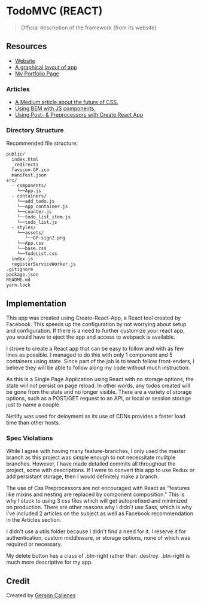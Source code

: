 # TodoMVC (REACT)

> Official description of the framework (from its website)

## Resources

* [Website](https://hardcore-edison-f028d0.netlify.com/)
* [A graphical layout of app](https://drive.google.com/file/d/1Q2XpSoTxfhIKFrJqk5cpOrouLkuD4oxP/view?usp=sharing)
* [My Portfolio Page](https://gcaliene.github.io/Portfolio/)

### Articles

* [A Medium article about the future of CSS.](https://medium.com/@perezpriego7/css-evolution-from-css-sass-bem-css-modules-to-styled-components-d4c1da3a659b)
* [Using BEM with JS components.](https://medium.com/seek-blog/block-element-modifying-your-javascript-components-d7f99fcab52b)
* [Using Post- & Preprocessors with Create React App](https://github.com/facebook/create-react-app/blob/master/packages/react-scripts/template/README.md#adding-a-stylesheet)

### Directory Structure

Recommended file structure:

```
public/
  index.html
  _redirects
  favicon-GP.ico
  manifest.json
src/
  - components/
    └──App.js
  - containers/
    └──add_todo.js
    └──app_container.js
    └──counter.js
    └──todo_list_item.js
    └──todo_list.js
  - styles/
    └──assets/
       └──GP-sign2.png
    └──App.css
    └──base.css
    └──TodoList.css
  index.js
  registerServiceWorker.js
.gitignore
package.json
README.md
yarn.lock
```


## Implementation
This app was created using Create-React-App, a React tool created by Facebook. This speeds up the configuration by not worrying about setup and configuration. If there is a need to further customize your react app, you would have to eject the app and access to webpack is available. 

I strove to create a React app that can be easy to follow and with as few lines as possible. I managed to do this with only 1 component and 5 containers using state. Since part of the job is to teach fellow front-enders, I believe they will be able to follow along my code without much instruction.

As this is a Single Page Application using React with no storage options, the state will not persist on page reload. In other words, any todos created will be gone from the state and no longer visible. There are a variety of storage options, such as a POST/GET request to an API, or local or session storage just to name a couple.

Netlify was used for deloyment as its use of CDNs provides a faster load time than other hosts.

### Spec Violations
While I agree with having many feature-branches, I only used the master branch as this project was simple enough to not necessitate mulitple branches. However, I have made detailed commits all throughout the project, some with descriptions. If I were to convert this app to use Redux or add persistant storage, then I would definitely make a branch. 

The use of Css Preprocessors are not encouraged with React as "features like mixins and nesting are replaced by component composition." This is why I stuck to using 3 css files which will get autoprefixed and minimized on production. There are other reasons why I didn't use Sass, which is why I've included 2 articles on the subject as well as Facebook recommendation in the Articles section.

I didn't use a utils folder because I didn't find a need for it. I reserve it for authentication, custom middleware, or storage options, none of which was required or necessary.

My delete button has a class of .btn-right rather than .destroy. .btn-right is much more descriptive for my app. 

## Credit

Created by [Gerson Calienes](https://gcaliene.github.io/Portfolio/)
